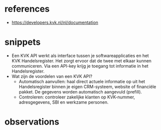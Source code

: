 # references
- https://developers.kvk.nl/nl/documentation

# snippets
- Een KVK API werkt als interface tussen je softwareapplicaties en het KVK Handelsregister. Het zorgt ervoor dat de twee met elkaar kunnen communiceren. Via een API-key krijg je toegang tot informatie in het Handelsregister.
- Wat zijn de voordelen van een KVK API?
  - Automatisch aanvullen: haal direct actuele informatie op uit het Handelsregister binnen je eigen CRM-systeem, website of financiële pakket. De gegevens worden automatisch aangevuld (prefill).
  - Controleren: controleer zakelijke klanten op KVK-nummer, adresgegevens, SBI en werkzame personen.

# observations
